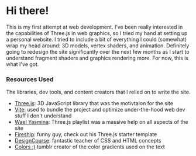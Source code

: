 # Hi there!

This is my first attempt at web development. I’ve been really interested in the capabilities of Three.js in web graphics, so I tried my hand at setting up a personal website. I tried to include a bit of everything I could (somewhat) wrap my head around: 3D models, vertex shaders, and animation. Definitely going to redesign the site significantly over the next few months as I start to understand fragment shaders and graphics rendering more.
For now, this is what I've got.

### Resources Used

The libraries, dev tools, and content creators that I relied on to write the site. 

* [Three.js](https://github.com/mrdoob/three.js/): 3D JavaScript library that was the motivtaion for the site 
* [Vite](https://vitejs.dev/): used to bundle the project and optimize under-the-hood web dev stuff I don't understand
* [Wael Yasmina](https://www.youtube.com/watch?v=xJAfLdUgdc4&list=PLjcjAqAnHd1EIxV4FSZIiJZvsdrBc1Xho): Three.js playlist was a massive help on all aspects of the site
* [Fireship](https://www.youtube.com/@Fireship): funny guy, check out his Three.js starter template 
* [DesignCourse](https://www.youtube.com/@DesignCourse): fantastic teacher of CSS and HTML concepts
* [Colors :)](https://64.media.tumblr.com/5d7ab997c9daa879a320f9ef21e895b7/tumblr_ooeddrvOJE1uzwgsuo1_400.gif) tumblr creator of the color gradients used on the text